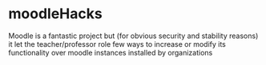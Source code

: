 # moodleHacks
Moodle is a fantastic project but (for obvious security and stability reasons) it let the teacher/professor role few ways to increase or modify its functionality over moodle instances installed by organizations
